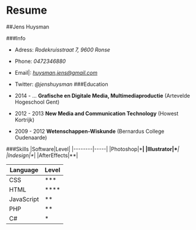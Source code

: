 # Resume

##Jens Huysman

###Info
* Adress: *Rodekruisstraat 7, 9600 Ronse*
* Phone: *0472346880*
* Email|: *huysman.jens@gmail.com*
* Twitter: *@jenshuysman*
###Education
* 2014 - ...
**Grafische en Digitale Media, Multimediaproductie** (Artevelde Hogeschool Gent)

* 2012 - 2013
**New Media and Communication Technology**  (Howest Kortrijk)

* 2009 - 2012
**Wetenschappen-Wiskunde** (Bernardus College Oudenaarde)


###Skills
|Software|Level|
|--------|-----|
|Photoshop|\***|
|Illustrator|\****|
|Indesign|\**|
|AfterEffects|\**|

|Language|Level|
|--------|-----|
|CSS|\***|
|HTML|\****|
|JavaScript|\**|
|PHP|\**|
|C#|\*|
